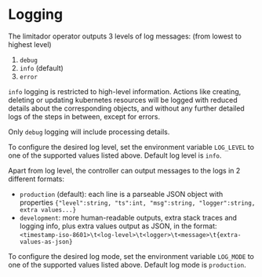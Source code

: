 # Logging

The limitador operator outputs 3 levels of log messages: (from lowest to highest level)
1. `debug`
2. `info` (default)
3. `error`

`info` logging is restricted to high-level information. Actions like creating, deleting or updating kubernetes resources will be logged with reduced details about the corresponding objects, and without any further detailed logs of the steps in between, except for errors.

Only `debug` logging will include processing details.

To configure the desired log level, set the environment variable `LOG_LEVEL` to one of the supported values listed above. Default log level is `info`.

Apart from log level, the controller can output messages to the logs in 2 different formats:
- `production` (default): each line is a parseable JSON object with properties `{"level":string, "ts":int, "msg":string, "logger":string, extra values...}`
- `development`: more human-readable outputs, extra stack traces and logging info, plus extra values output as JSON, in the format: `<timestamp-iso-8601>\t<log-level>\t<logger>\t<message>\t{extra-values-as-json}`

To configure the desired log mode, set the environment variable `LOG_MODE` to one of the supported values listed above. Default log mode is `production`.
